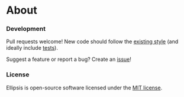 <h1>About</h1>

### Development
Pull requests welcome! New code should follow the [existing style][style-guide]
(and ideally include [tests][bats]).

Suggest a feature or report a bug? Create an [issue][issues]!

### License
Ellipsis is open-source software licensed under the [MIT license][mit-license].

[bats]:         https://github.com/sstephenson/bats
[style-guide]:  https://google-styleguide.googlecode.com/svn/trunk/shell.xml
[issues]:       http://github.com/ellipsis/ellipsis/issues
[mit-license]:  http://opensource.org/licenses/MIT
